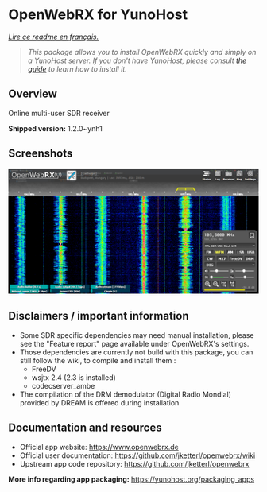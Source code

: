 <!--
N.B.: This README was automatically generated by https://github.com/YunoHost/apps/tree/master/tools/README-generator
It shall NOT be edited by hand.
-->

# OpenWebRX for YunoHost

*[Lire ce readme en français.](./README_fr.md)*

> *This package allows you to install OpenWebRX quickly and simply on a YunoHost server.
If you don't have YunoHost, please consult [the guide](https://yunohost.org/#/install) to learn how to install it.*

## Overview

Online multi-user SDR receiver


**Shipped version:** 1.2.0~ynh1

## Screenshots

![Screenshot of OpenWebRX](./doc/screenshots/screenshot1.png)

## Disclaimers / important information

* Some SDR specific dependencies may need manual installation, please see the "Feature report" page available under OpenWebRX's settings.
* Those dependencies are currently not build with this package, you can still follow the wiki, to compile and install them :
    * FreeDV
    * wsjtx 2.4 (2.3 is installed)
    * codecserver_ambe
* The compilation of the DRM demodulator (Digital Radio Mondial) provided by DREAM is offered during installation

## Documentation and resources

* Official app website: <https://www.openwebrx.de>
* Official user documentation: <https://github.com/jketterl/openwebrx/wiki>
* Upstream app code repository: <https://github.com/jketterl/openwebrx>


**More info regarding app packaging:** <https://yunohost.org/packaging_apps>
